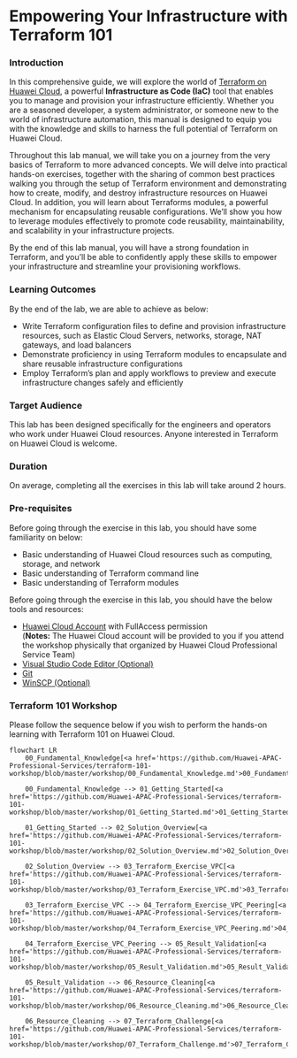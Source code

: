 # Empowering Your Infrastructure with Terraform 101

### Introduction

In this comprehensive guide, we will explore the world of [Terraform on Huawei Cloud](https://registry.terraform.io/providers/huaweicloud/huaweicloud/latest/docs), a powerful **Infrastructure as Code (IaC)** tool that enables you to manage and provision your infrastructure efficiently. Whether you are a seasoned developer, a system administrator, or someone new to the world of infrastructure automation, this manual is designed to equip you with the knowledge and skills to harness the full potential of Terraform on Huawei Cloud. 

Throughout this lab manual, we will take you on a journey from the very basics of Terraform to more advanced concepts. We will delve into practical hands-on exercises, together with the sharing of common best practices walking you through the setup of Terraform environment and demonstrating how to create, modify, and destroy infrastructure resources on Huawei Cloud. In addition, you will learn about Terraforms modules, a powerful mechanism for encapsulating reusable configurations. We’ll show you how to leverage modules effectively to promote code reusability, maintainability, and scalability in your infrastructure projects.

By the end of this lab manual, you will have a strong foundation in Terraform, and you’ll be able to confidently apply these skills to empower your infrastructure and streamline your provisioning workflows.

### Learning Outcomes

By the end of the lab, we are able to achieve as below:

* Write Terraform configuration files to define and provision infrastructure resources, such as Elastic Cloud Servers, networks, storage, NAT gateways, and load balancers
* Demonstrate proficiency in using Terraform modules to encapsulate and share reusable infrastructure configurations
* Employ Terraform’s plan and apply workflows to preview and execute infrastructure changes safely and efficiently

### Target Audience

This lab has been designed specifically for the engineers and operators who work under Huawei Cloud resources. Anyone interested in Terraform on Huawei Cloud is welcome.

### Duration

On average, completing all the exercises in this lab will take around 2 hours.

### Pre-requisites

Before going through the exercise in this lab, you should have some familiarity on below:

* Basic understanding of Huawei Cloud resources such as computing, storage, and network
* Basic understanding of Terraform command line
* Basic understanding of Terraform modules

Before going through the exercise in this lab, you should have the below tools and resources:

* [Huawei Cloud Account](https://auth.huaweicloud.com/authui/login.html?service=https://console-intl.huaweicloud.com/console/#/login) with FullAccess permission <br> (**Notes:** The Huawei Cloud account will be provided to you if you attend the workshop physically that organized by Huawei Cloud Professional Service Team)
* [Visual Studio Code Editor (Optional)](https://code.visualstudio.com/download)
* [Git](https://git-scm.com/downloads)
* [WinSCP (Optional)](https://winscp.net/eng/download.php)

### Terraform 101 Workshop

Please follow the sequence below if you wish to perform the hands-on learning with Terraform 101 on Huawei Cloud.

```mermaid
flowchart LR
    00_Fundamental_Knowledge[<a href='https://github.com/Huawei-APAC-Professional-Services/terraform-101-workshop/blob/master/workshop/00_Fundamental_Knowledge.md'>00_Fundamental_Knowledge</a>]

    00_Fundamental_Knowledge --> 01_Getting_Started[<a href='https://github.com/Huawei-APAC-Professional-Services/terraform-101-workshop/blob/master/workshop/01_Getting_Started.md'>01_Getting_Started</a>]

    01_Getting_Started --> 02_Solution_Overview[<a href='https://github.com/Huawei-APAC-Professional-Services/terraform-101-workshop/blob/master/workshop/02_Solution_Overview.md'>02_Solution_Overview</a>]

    02_Solution_Overview --> 03_Terraform_Exercise_VPC[<a href='https://github.com/Huawei-APAC-Professional-Services/terraform-101-workshop/blob/master/workshop/03_Terraform_Exercise_VPC.md'>03_Terraform_Exercise_VPC</a>]

    03_Terraform_Exercise_VPC --> 04_Terraform_Exercise_VPC_Peering[<a href='https://github.com/Huawei-APAC-Professional-Services/terraform-101-workshop/blob/master/workshop/04_Terraform_Exercise_VPC_Peering.md'>04_Terraform_Exercise_VPC_Peering</a>]

    04_Terraform_Exercise_VPC_Peering --> 05_Result_Validation[<a href='https://github.com/Huawei-APAC-Professional-Services/terraform-101-workshop/blob/master/workshop/05_Result_Validation.md'>05_Result_Validation</a>]

    05_Result_Validation --> 06_Resource_Cleaning[<a href='https://github.com/Huawei-APAC-Professional-Services/terraform-101-workshop/blob/master/workshop/06_Resource_Cleaning.md'>06_Resource_Cleaning</a>]

    06_Resource_Cleaning --> 07_Terraform_Challenge[<a href='https://github.com/Huawei-APAC-Professional-Services/terraform-101-workshop/blob/master/workshop/07_Terraform_Challenge.md'>07_Terraform_Challenge</a>]

```